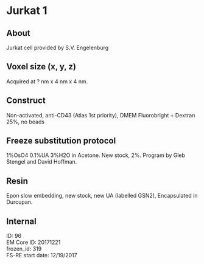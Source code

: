 # Jurkat 1

## About
Jurkat cell provided by S.V. Engelenburg

## Voxel size (x, y, z)
Acquired at ? nm x 4 nm x 4 nm. 

## Construct
Non-activated, anti-CD43 (Atlas 1st priority), DMEM Fluorobright + Dextran 25%, no beads

## Freeze substitution protocol
1%OsO4 0.1%UA 3%H2O in Acetone. New stock, 2%. Program by Gleb Stengel and David Hoffman.

## Resin
Epon slow embedding, new stock, new UA (labelled GSN2), Encapsulated in Durcupan.

## Internal
ID: 96  
EM Core ID: 20171221  
frozen_id: 319  
FS-RE start date: 12/19/2017  
